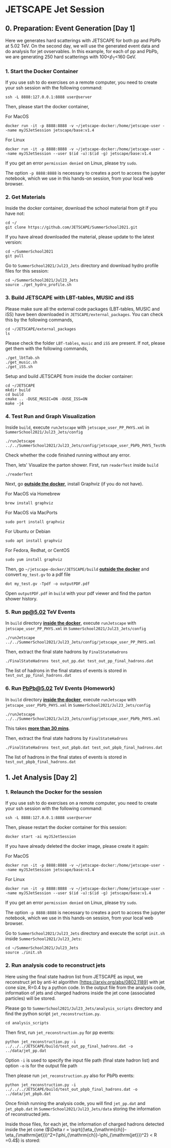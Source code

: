 # JETSCAPE Jet Session

## 0. Preparation: Event Generation [Day 1]
Here we generates hard scatterings with JETSCAPE for both pp and PbPb at 5.02 TeV.
On the second day, we will use the generated event data and do analysis for jet ovservables. 
In this example, for each of pp and PbPb, we are generating 250 hard scatterings with 100<$\hat{p}_T$<160 GeV. 

### 1. Start the Docker Container

If you use ssh to do exercises on a remote computer, you need to create your ssh session with the following command: 

```
ssh -L 8888:127.0.0.1:8888 user@server
```

Then, please start the docker container,

For MacOS
```
docker run -it -p 8888:8888 -v ~/jetscape-docker:/home/jetscape-user --name myJSJetSession jetscape/base:v1.4
```

For Linux
```
docker run -it -p 8888:8888 -v ~/jetscape-docker:/home/jetscape-user --name myJSJetSession --user $(id -u):$(id -g) jetscape/base:v1.4
```
If you get an error `permission denied` on Linux,
please try `sudo`.

The option `-p 8888:8888` is necessary to creates a port to access the jupyter notebook, which we use in this hands-on session, from your local web browser.


### 2. Get Materials


Inside the docker container, download the school material from git if you have not:

```
cd ~/
git clone https://github.com/JETSCAPE/SummerSchool2021.git
```

If you have alread downloaded the material, please update to the latest version:
```
cd ~/SummerSchool2021
git pull
```

Go to `SummerSchool2021/Jul23_Jets` directory and download hydro profile files for this session:

```
cd ~/SummerSchool2021/Jul23_Jets
source ./get_hydro_profile.sh
```

### 3. Build JETSCAPE with LBT-tables, MUSIC and iSS

Please make sure all the external code packages (LBT-tables, MUSIC and iSS) have been
downloaded in `JETSCAPE/external_packages`. You can check this by the following commands,

```
cd ~/JETSCAPE/external_packages
ls
```

Please check the folder `LBT-tables`, `music` and `iSS` are present.
If not, please get them with the following commands,

```
./get_lbtTab.sh
./get_music.sh
./get_iSS.sh
```

Setup and build JETSCAPE from inside the docker container:

```
cd ~/JETSCAPE
mkdir build
cd build
cmake .. -DUSE_MUSIC=ON -DUSE_ISS=ON
make -j4
```

### 4. Test Run and Graph Visualization

Inside `build`, execute `runJetscape` with `jetscape_user_PP_PHYS.xml` in `SummerSchool2021/Jul23_Jets/config`

```
./runJetscape ../../SummerSchool2021/Jul23_Jets/config/jetscape_user_PbPb_PHYS_TestRun.xml
```

Check whether the code finished running without any error.

Then, lets' Visualize the parton shower. First, run `readerTest` inside `build`
```
./readerTest
```

Next, go <b><u>outside the docker</u></b>, install Graphviz (if you do not have). 

For MacOS via Homebrew
```
brew install graphviz
```

For MacOS via MacPorts
```
sudo port install graphviz
```

For Ubuntu or Debian
```
sudo apt install graphviz
```

For Fedora, Redhat, or CentOS
```
sudo yum install graphviz
```

Then, go `~/jetscape-docker/JETSCAPE/build` <b><u>outside the docker</u></b> and convert `my_test.gv` to a pdf file 
```
dot my_test.gv -Tpdf -o outputPDF.pdf
```

Open `outputPDF.pdf` in `build` with your pdf viewer and find the parton shower history.

### 5. Run pp@5.02 TeV Events

In `build` directory <b><u>inside the docker</u></b>, execute `runJetscape` with `jetscape_user_PP_PHYS.xml` in `SummerSchool2021/Jul23_Jets/config`

```
./runJetscape ../../SummerSchool2021/Jul23_Jets/config/jetscape_user_PP_PHYS.xml
```

Then, extract the final state hadrons by `FinalStateHadrons`

```
./FinalStateHadrons test_out_pp.dat test_out_pp_final_hadrons.dat
```

The list of hadrons in the final states of events is stored in `test_out_pp_final_hadrons.dat`

### 6. Run PbPb@5.02 TeV Events (Homework)
In `build` directory <b><u>inside the docker</u></b>, execute `runJetscape` with `jetscape_user_PbPb_PHYS.xml` in `SummerSchool2021/Jul23_Jets/config`

```
./runJetscape ../../SummerSchool2021/Jul23_Jets/config/jetscape_user_PbPb_PHYS.xml
```
This takes <b><u>more than 30 mins</u></b>. 

Then, extract the final state hadrons by `FinalStateHadrons`

```
./FinalStateHadrons test_out_pbpb.dat test_out_pbpb_final_hadrons.dat
```

The list of hadrons in the final states of events is stored in `test_out_pbpb_final_hadrons.dat`

## 1. Jet Analysis [Day 2]

### 1. Relaunch the Docker for the session

If you use ssh to do exercises on a remote computer, you need to create your ssh session with the following command: 

```
ssh -L 8888:127.0.0.1:8888 user@server
```

Then, please restart the docker container for this session:
```
docker start -ai myJSJetSession
```

If you have already deleted the docker image, please create it again:

For MacOS
```
docker run -it -p 8888:8888 -v ~/jetscape-docker:/home/jetscape-user --name myJSJetSession jetscape/base:v1.4
```

For Linux
```
docker run -it -p 8888:8888 -v ~/jetscape-docker:/home/jetscape-user --name myJSJetSession --user $(id -u):$(id -g) jetscape/base:v1.4
```
If you get an error `permission denied` on Linux,
please try `sudo`.

The option `-p 8888:8888` is necessary to creates a port to access the jupyter notebook, which we use in this hands-on session, from your local web browser.


Go to `SummerSchool2021/Jul23_Jets` directory and execute the script `init.sh` inside `SummerSchool2021/Jul23_Jets`:

```
cd ~/SummerSchool2021/Jul23_Jets
source ./init.sh
```

### 2. Run analysis code to reconstruct jets
Here using the final state hadron list from JETSCAPE as input, we reconstruct jet by anti-kt algorithm [https://arxiv.org/abs/0802.1189] with jet cone size, R=0.4 by a python code. In the output file from the analysis code, information of jets and charged hadrons inside the jet cone (associated particles) will be stored. 

Please go to `SummerSchool2021/Jul23_Jets/analysis_scripts` directory and find the python script `jet_reconstruction.py`.
```
cd analysis_scripts
```


Then first, run `jet_reconstruction.py` for pp events:
```
python jet_reconstruction.py -i ../../../JETSCAPE/build/test_out_pp_final_hadrons.dat -o ../data/jet_pp.dat
```

Option `-i` is used to specify the input file path (final state hadron list)
and option `-o` is for the output file path 


Then please run `jet_reconstruction.py` also for PbPb events:
```
python jet_reconstruction.py -i ../../../JETSCAPE/build/test_out_pbpb_final_hadrons.dat -o ../data/jet_pbpb.dat
```

Once finish running the analysis code, you will find `jet_pp.dat` and `jet_pbpb.dat` 
in `SummerSchool2021/Jul23_Jets/data`
storing the information of reconstructed jets.

Inside those files, for each jet, the information of charged hadrons detected inside the jet cone ($\Delta r = \sqrt{(\eta_{\mathrm{ch}}-\eta_{\mathrm{jet}})^2+(\phi_{\mathrm{ch}}-\phi_{\mathrm{jet}})^2} < R =0.4$) is stored: